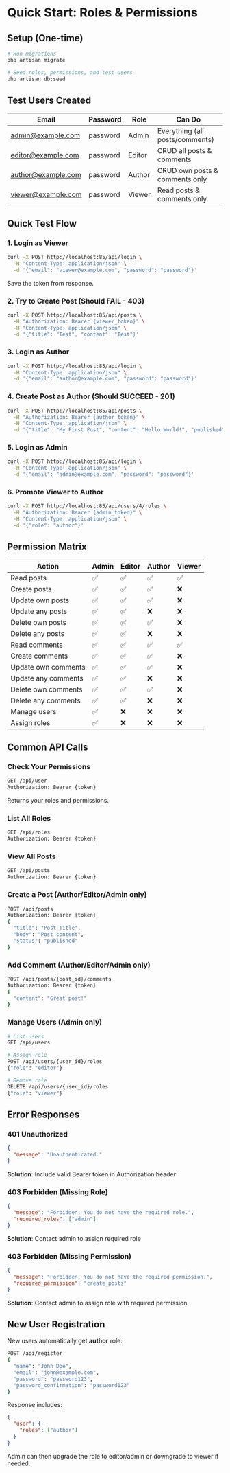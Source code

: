 # Quick Start: Roles & Permissions

## Setup (One-time)

```bash
# Run migrations
php artisan migrate

# Seed roles, permissions, and test users
php artisan db:seed
```

## Test Users Created

| Email | Password | Role | Can Do |
|-------|----------|------|--------|
| admin@example.com | password | Admin | Everything (all posts/comments) |
| editor@example.com | password | Editor | CRUD all posts & comments |
| author@example.com | password | Author | CRUD own posts & comments only |
| viewer@example.com | password | Viewer | Read posts & comments only |

## Quick Test Flow

### 1. Login as Viewer
```bash
curl -X POST http://localhost:85/api/login \
  -H "Content-Type: application/json" \
  -d '{"email": "viewer@example.com", "password": "password"}'
```

Save the token from response.

### 2. Try to Create Post (Should FAIL - 403)
```bash
curl -X POST http://localhost:85/api/posts \
  -H "Authorization: Bearer {viewer_token}" \
  -H "Content-Type: application/json" \
  -d '{"title": "Test", "content": "Test"}'
```

### 3. Login as Author
```bash
curl -X POST http://localhost:85/api/login \
  -H "Content-Type: application/json" \
  -d '{"email": "author@example.com", "password": "password"}'
```

### 4. Create Post as Author (Should SUCCEED - 201)
```bash
curl -X POST http://localhost:85/api/posts \
  -H "Authorization: Bearer {author_token}" \
  -H "Content-Type: application/json" \
  -d '{"title": "My First Post", "content": "Hello World!", "published": true}'
```

### 5. Login as Admin
```bash
curl -X POST http://localhost:85/api/login \
  -H "Content-Type: application/json" \
  -d '{"email": "admin@example.com", "password": "password"}'
```

### 6. Promote Viewer to Author
```bash
curl -X POST http://localhost:85/api/users/4/roles \
  -H "Authorization: Bearer {admin_token}" \
  -H "Content-Type: application/json" \
  -d '{"role": "author"}'
```

## Permission Matrix

| Action | Admin | Editor | Author | Viewer |
|--------|-------|--------|--------|--------|
| Read posts | ✅ | ✅ | ✅ | ✅ |
| Create posts | ✅ | ✅ | ✅ | ❌ |
| Update own posts | ✅ | ✅ | ✅ | ❌ |
| Update any posts | ✅ | ✅ | ❌ | ❌ |
| Delete own posts | ✅ | ✅ | ✅ | ❌ |
| Delete any posts | ✅ | ✅ | ❌ | ❌ |
| Read comments | ✅ | ✅ | ✅ | ✅ |
| Create comments | ✅ | ✅ | ✅ | ❌ |
| Update own comments | ✅ | ✅ | ✅ | ❌ |
| Update any comments | ✅ | ✅ | ❌ | ❌ |
| Delete own comments | ✅ | ✅ | ✅ | ❌ |
| Delete any comments | ✅ | ✅ | ❌ | ❌ |
| Manage users | ✅ | ❌ | ❌ | ❌ |
| Assign roles | ✅ | ❌ | ❌ | ❌ |

## Common API Calls

### Check Your Permissions
```bash
GET /api/user
Authorization: Bearer {token}
```

Returns your roles and permissions.

### List All Roles
```bash
GET /api/roles
Authorization: Bearer {token}
```

### View All Posts
```bash
GET /api/posts
Authorization: Bearer {token}
```

### Create a Post (Author/Editor/Admin only)
```bash
POST /api/posts
Authorization: Bearer {token}
{
  "title": "Post Title",
  "body": "Post content",
  "status": "published"
}
```

### Add Comment (Author/Editor/Admin only)
```bash
POST /api/posts/{post_id}/comments
Authorization: Bearer {token}
{
  "content": "Great post!"
}
```

### Manage Users (Admin only)
```bash
# List users
GET /api/users

# Assign role
POST /api/users/{user_id}/roles
{"role": "editor"}

# Remove role
DELETE /api/users/{user_id}/roles
{"role": "viewer"}
```

## Error Responses

### 401 Unauthorized
```json
{
  "message": "Unauthenticated."
}
```
**Solution**: Include valid Bearer token in Authorization header

### 403 Forbidden (Missing Role)
```json
{
  "message": "Forbidden. You do not have the required role.",
  "required_roles": ["admin"]
}
```
**Solution**: Contact admin to assign required role

### 403 Forbidden (Missing Permission)
```json
{
  "message": "Forbidden. You do not have the required permission.",
  "required_permission": "create_posts"
}
```
**Solution**: Contact admin to assign role with required permission

## New User Registration

New users automatically get **author** role:

```bash
POST /api/register
{
  "name": "John Doe",
  "email": "john@example.com",
  "password": "password123",
  "password_confirmation": "password123"
}
```

Response includes:
```json
{
  "user": {
    "roles": ["author"]
  }
}
```

Admin can then upgrade the role to editor/admin or downgrade to viewer if needed.

